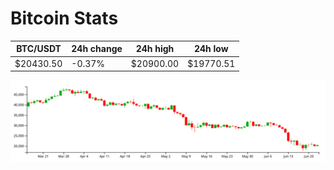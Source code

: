 # Bitcoin Stats

BTC/USDT|24h change|24h high|24h low|
|---|---|---|---|
|$20430.50|-0.37%|$20900.00|$19770.51|

<img src="./chart.svg">
